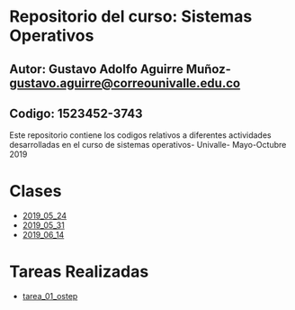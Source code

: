# Repositorio del curso: Sistemas Operativos
## Autor: Gustavo Adolfo Aguirre Muñoz- gustavo.aguirre@correounivalle.edu.co
## Codigo: 1523452-3743


Este repositorio contiene los codigos relativos a diferentes actividades
desarrolladas en el curso de sistemas operativos- Univalle- Mayo-Octubre 2019

# Clases

*	 [2019_05_24](2019_05_24)	
*	 [2019_05_31](2019_05_31)	
*	 [2019_06_14](2019_06_14)	

# Tareas Realizadas

*	 [tarea_01_ostep](tarea_01_ostep)
